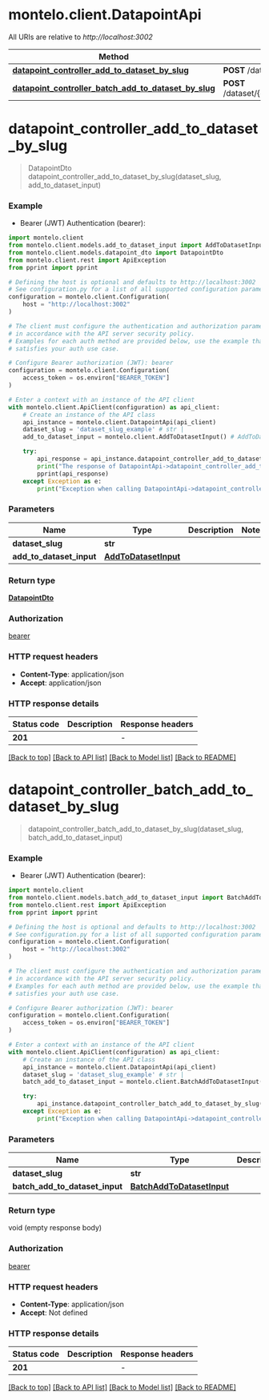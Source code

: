 # montelo.client.DatapointApi

All URIs are relative to *http://localhost:3002*

Method | HTTP request | Description
------------- | ------------- | -------------
[**datapoint_controller_add_to_dataset_by_slug**](DatapointApi.md#datapoint_controller_add_to_dataset_by_slug) | **POST** /dataset/{datasetSlug}/datapoint | 
[**datapoint_controller_batch_add_to_dataset_by_slug**](DatapointApi.md#datapoint_controller_batch_add_to_dataset_by_slug) | **POST** /dataset/{datasetSlug}/datapoint/batch | 


# **datapoint_controller_add_to_dataset_by_slug**
> DatapointDto datapoint_controller_add_to_dataset_by_slug(dataset_slug, add_to_dataset_input)



### Example

* Bearer (JWT) Authentication (bearer):

```python
import montelo.client
from montelo.client.models.add_to_dataset_input import AddToDatasetInput
from montelo.client.models.datapoint_dto import DatapointDto
from montelo.client.rest import ApiException
from pprint import pprint

# Defining the host is optional and defaults to http://localhost:3002
# See configuration.py for a list of all supported configuration parameters.
configuration = montelo.client.Configuration(
    host = "http://localhost:3002"
)

# The client must configure the authentication and authorization parameters
# in accordance with the API server security policy.
# Examples for each auth method are provided below, use the example that
# satisfies your auth use case.

# Configure Bearer authorization (JWT): bearer
configuration = montelo.client.Configuration(
    access_token = os.environ["BEARER_TOKEN"]
)

# Enter a context with an instance of the API client
with montelo.client.ApiClient(configuration) as api_client:
    # Create an instance of the API class
    api_instance = montelo.client.DatapointApi(api_client)
    dataset_slug = 'dataset_slug_example' # str | 
    add_to_dataset_input = montelo.client.AddToDatasetInput() # AddToDatasetInput | 

    try:
        api_response = api_instance.datapoint_controller_add_to_dataset_by_slug(dataset_slug, add_to_dataset_input)
        print("The response of DatapointApi->datapoint_controller_add_to_dataset_by_slug:\n")
        pprint(api_response)
    except Exception as e:
        print("Exception when calling DatapointApi->datapoint_controller_add_to_dataset_by_slug: %s\n" % e)
```



### Parameters


Name | Type | Description  | Notes
------------- | ------------- | ------------- | -------------
 **dataset_slug** | **str**|  | 
 **add_to_dataset_input** | [**AddToDatasetInput**](AddToDatasetInput.md)|  | 

### Return type

[**DatapointDto**](DatapointDto.md)

### Authorization

[bearer](../README.md#bearer)

### HTTP request headers

 - **Content-Type**: application/json
 - **Accept**: application/json

### HTTP response details

| Status code | Description | Response headers |
|-------------|-------------|------------------|
**201** |  |  -  |

[[Back to top]](#) [[Back to API list]](../README.md#documentation-for-api-endpoints) [[Back to Model list]](../README.md#documentation-for-models) [[Back to README]](../README.md)

# **datapoint_controller_batch_add_to_dataset_by_slug**
> datapoint_controller_batch_add_to_dataset_by_slug(dataset_slug, batch_add_to_dataset_input)



### Example

* Bearer (JWT) Authentication (bearer):

```python
import montelo.client
from montelo.client.models.batch_add_to_dataset_input import BatchAddToDatasetInput
from montelo.client.rest import ApiException
from pprint import pprint

# Defining the host is optional and defaults to http://localhost:3002
# See configuration.py for a list of all supported configuration parameters.
configuration = montelo.client.Configuration(
    host = "http://localhost:3002"
)

# The client must configure the authentication and authorization parameters
# in accordance with the API server security policy.
# Examples for each auth method are provided below, use the example that
# satisfies your auth use case.

# Configure Bearer authorization (JWT): bearer
configuration = montelo.client.Configuration(
    access_token = os.environ["BEARER_TOKEN"]
)

# Enter a context with an instance of the API client
with montelo.client.ApiClient(configuration) as api_client:
    # Create an instance of the API class
    api_instance = montelo.client.DatapointApi(api_client)
    dataset_slug = 'dataset_slug_example' # str | 
    batch_add_to_dataset_input = montelo.client.BatchAddToDatasetInput() # BatchAddToDatasetInput | 

    try:
        api_instance.datapoint_controller_batch_add_to_dataset_by_slug(dataset_slug, batch_add_to_dataset_input)
    except Exception as e:
        print("Exception when calling DatapointApi->datapoint_controller_batch_add_to_dataset_by_slug: %s\n" % e)
```



### Parameters


Name | Type | Description  | Notes
------------- | ------------- | ------------- | -------------
 **dataset_slug** | **str**|  | 
 **batch_add_to_dataset_input** | [**BatchAddToDatasetInput**](BatchAddToDatasetInput.md)|  | 

### Return type

void (empty response body)

### Authorization

[bearer](../README.md#bearer)

### HTTP request headers

 - **Content-Type**: application/json
 - **Accept**: Not defined

### HTTP response details

| Status code | Description | Response headers |
|-------------|-------------|------------------|
**201** |  |  -  |

[[Back to top]](#) [[Back to API list]](../README.md#documentation-for-api-endpoints) [[Back to Model list]](../README.md#documentation-for-models) [[Back to README]](../README.md)

